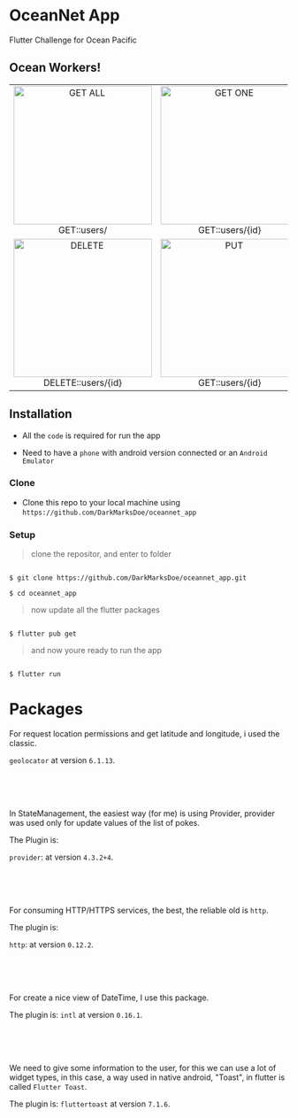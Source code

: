 
# OceanNet App

  

Flutter Challenge for Ocean Pacific

  

## Ocean Workers!

  

| | | |
|:-------------------------:|:-------------------------:|:-------------------------:|
| <img  width="250"  alt="GET ALL"  src="https://i.ibb.co/xsr15NM/GET.png"> GET::users/ | <img  width="250"  alt="GET ONE"  src="https://i.ibb.co/brR8cfs/GET-2.png"> GET::users/{id} |<img  width="250"  alt="POST"  src="https://i.ibb.co/gvnyC2S/POST.png"> POST::users |
| <img  width="250"  alt="DELETE"  src="https://i.ibb.co/gvnyC2S/DELETE.png"> DELETE::users/{id} | <img  width="250"  alt="PUT"  src="https://i.ibb.co/Qr6NQbp/PUT.png"> GET::users/{id} | Coming soon gif of the app |

  

## Installation

  

- All the `code` is required for run the app

- Need to have a `phone` with android version connected or an `Android Emulator`

  

### Clone

  

- Clone this repo to your local machine using `https://github.com/DarkMarksDoe/oceannet_app`

  

### Setup

  

> clone the repositor, and enter to folder

  

```shell

$ git clone https://github.com/DarkMarksDoe/oceannet_app.git

$ cd oceannet_app

```

  

> now update all the flutter packages

```shell

$ flutter pub get

```

> and now youre ready to run the app

```shell

$ flutter run

```

  

# Packages

For request location permissions and get latitude and longitude, i used the classic.

`geolocator` at version `6.1.13`.

<br><br><br>

In StateManagement, the easiest way (for me) is using Provider, provider was used only for update values of the list of pokes.

  

The Plugin is:

`provider`: at version `4.3.2+4`.

<br><br><br>

For consuming HTTP/HTTPS services, the best, the reliable old is `http`.

  

The plugin is:

`http`: at version `0.12.2`.

<br><br><br>

For create a nice view of DateTime, I use this package.

  

The plugin is: `intl` at version `0.16.1`.

<br><br><br>

We need to give some information to the user, for this we can use a lot of widget types, in this case, a way used in native android, "Toast", in flutter is called `Flutter Toast`.

  

The plugin is: `fluttertoast` at version `7.1.6`.
